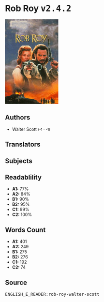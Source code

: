 # Rob Roy <kbd>v2.4.2</kbd>

![](./cover.medium.jpg "")

## Authors


 - Walter Scott <small>(-1 - -1)</small>

## Translators



## Subjects



## Readablility


 - **A1:** 77%
 - **A2:** 84%
 - **B1:** 90%
 - **B2:** 95%
 - **C1:** 99%
 - **C2:** 100%

## Words Count


 - **A1:** 401
 - **A2:** 249
 - **B1:** 275
 - **B2:** 276
 - **C1:** 192
 - **C2:** 74

## Source


<kbd>ENGLISH_E_READER:rob-roy-walter-scott</kbd>
